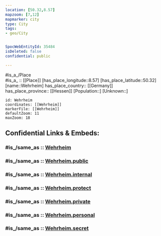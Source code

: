 ```yaml
---
location: [50.32,8.57] 
mapzoom: [7,12] 
mapmarker: city 
type: City
tags:
- geo/City


SpocWebEntityId: 35484
isDeleted: false
confidential: public

---
```

#is_a_/Place  
#is_a_ :: [[Place]] 
[has_place_longitude::8.57] 
[has_place_latitude::50.32] 
[name::Wehrheim] 
has_place_country:: [[Germany]]  
has_place_province:: [[Hessen]] 
[Population::] 
[Unknown::] 


```leaflet
id: Wehrheim
coordinates: [[Wehrheim]] 
markerFile: [[Wehrheim]] 
defaultZoom: 11 
maxZoom: 18
```


## Confidential Links & Embeds: 

### #is_/same_as :: [Wehrheim](/_Standards/Earth/Continent/Europe/Europe~Central/Germany/Germany~West/Hessen/counties~Hessen/Hochtaunuskreis/cities~Hochtaunuskreis/Usingen/boroughs~Usingen/Wehrheim.md) 

### #is_/same_as :: [Wehrheim.public](/_public/Earth/Continent/Europe/Europe~Central/Germany/Germany~West/Hessen/counties~Hessen/Hochtaunuskreis/cities~Hochtaunuskreis/Usingen/boroughs~Usingen/Wehrheim.public.md) 

### #is_/same_as :: [Wehrheim.internal](/_internal/Earth/Continent/Europe/Europe~Central/Germany/Germany~West/Hessen/counties~Hessen/Hochtaunuskreis/cities~Hochtaunuskreis/Usingen/boroughs~Usingen/Wehrheim.internal.md) 

### #is_/same_as :: [Wehrheim.protect](/_protect/Earth/Continent/Europe/Europe~Central/Germany/Germany~West/Hessen/counties~Hessen/Hochtaunuskreis/cities~Hochtaunuskreis/Usingen/boroughs~Usingen/Wehrheim.protect.md) 

### #is_/same_as :: [Wehrheim.private](/_private/Earth/Continent/Europe/Europe~Central/Germany/Germany~West/Hessen/counties~Hessen/Hochtaunuskreis/cities~Hochtaunuskreis/Usingen/boroughs~Usingen/Wehrheim.private.md) 

### #is_/same_as :: [Wehrheim.personal](/_personal/Earth/Continent/Europe/Europe~Central/Germany/Germany~West/Hessen/counties~Hessen/Hochtaunuskreis/cities~Hochtaunuskreis/Usingen/boroughs~Usingen/Wehrheim.personal.md) 

### #is_/same_as :: [Wehrheim.secret](/_secret/Earth/Continent/Europe/Europe~Central/Germany/Germany~West/Hessen/counties~Hessen/Hochtaunuskreis/cities~Hochtaunuskreis/Usingen/boroughs~Usingen/Wehrheim.secret.md)

